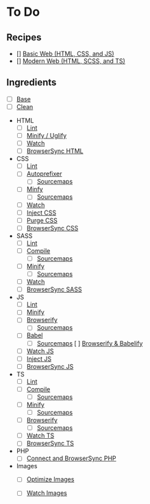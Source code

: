 To Do
================================================================================

Recipes
--------------------------------------------------------------------------------

- [] [Basic Web (HTML, CSS, and JS)]()
- [] [Modern Web (HTML, SCSS, and TS)]()

Ingredients
--------------------------------------------------------------------------------

- [ ] [Base]()
- [ ] [Clean]()
- HTML
	- [ ] [Lint]()
	- [ ] [Minify / Uglify]()
	- [ ] [Watch]()
	- [ ] [BrowserSync HTML]()
- CSS
	- [ ] [Lint]()
	- [ ] [Autoprefixer]()
		- [ ] [Sourcemaps]()
	- [ ] [Minfy]()
		- [ ] [Sourcemaps]()
	- [ ] [Watch]()
	- [ ] [Inject CSS]()
	- [ ] [Purge CSS]()
	- [ ] [BrowserSync CSS]()
- SASS
	- [ ] [Lint]()
	- [ ] [Compile]()
		- [ ] [Sourcemaps]()
	- [ ] [Minify]()
		- [ ] [Sourcemaps]()
	- [ ] [Watch]()
	- [ ] [BrowserSync SASS]()
-	JS
	- [ ] [Lint]()
	- [ ] [Minify]()
	- [ ] [Browserify]()
		- [ ] [Sourcemaps]()
	- [ ] [Babel]()
		- [ ] [Sourcemaps]()
		[ ] [Browserify & Babelify]()
	- [ ] [Watch JS]()
	- [ ] [Inject JS]()
	- [ ] [BrowserSync JS]()
- TS
	- [ ] [Lint]()
	- [ ] [Compile]()
		- [ ] [Sourcemaps]()
	- [ ] [Minify]()
		- [ ] [Sourcemaps]()
	- [ ] [Browserify]()
		- [ ] [Sourcemaps]()
	- [ ] [Watch TS]()
	- [ ] [BrowserSync TS]()
- PHP
	- [ ] [Connect and BrowserSync PHP]()
- Images
	- [ ] [Optimize Images]()
	- [ ] [Watch Images]()


